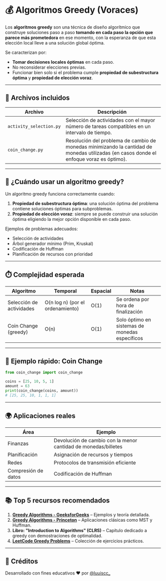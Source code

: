 # 💰 Algoritmos Greedy (Voraces)

Los **algoritmos greedy** son una técnica de diseño algorítmico que construye soluciones paso a paso **tomando en cada paso la opción que parece más prometedora** en ese momento, con la esperanza de que esta elección local lleve a una solución global óptima.

Se caracterizan por:
- **Tomar decisiones locales óptimas** en cada paso.
- No reconsiderar elecciones previas.
- Funcionar bien solo si el problema cumple **propiedad de subestructura óptima** y **propiedad de elección voraz**.

---

## 📂 Archivos incluidos

| Archivo                | Descripción |
|------------------------|-------------|
| `activity_selection.py` | Selección de actividades con el mayor número de tareas compatibles en un intervalo de tiempo. |
| `coin_change.py`        | Resolución del problema de cambio de monedas minimizando la cantidad de monedas utilizadas (en casos donde el enfoque voraz es óptimo). |

---

## 🧠 ¿Cuándo usar un algoritmo greedy?

Un algoritmo greedy funciona correctamente cuando:
1. **Propiedad de subestructura óptima**: una solución óptima del problema contiene soluciones óptimas para subproblemas.
2. **Propiedad de elección voraz**: siempre se puede construir una solución óptima eligiendo la mejor opción disponible en cada paso.

Ejemplos de problemas adecuados:
- Selección de actividades
- Árbol generador mínimo (Prim, Kruskal)
- Codificación de Huffman
- Planificación de recursos con prioridad

---

## ⏱️ Complejidad esperada

| Algoritmo             | Temporal          | Espacial | Notas |
|-----------------------|-------------------|----------|-------|
| Selección de actividades | O(n log n) (por el ordenamiento) | O(1) | Se ordena por hora de finalización |
| Coin Change (greedy)  | O(n)              | O(1)     | Solo óptimo en sistemas de monedas específicos |

---

## 🧪 Ejemplo rápido: Coin Change

```python
from coin_change import coin_change

coins = [25, 10, 5, 1]
amount = 63
print(coin_change(coins, amount))
# [25, 25, 10, 1, 1, 1]
```

---

## 🌍 Aplicaciones reales

| Área                | Ejemplo                                                        |
| ------------------- | -------------------------------------------------------------- |
| Finanzas            | Devolución de cambio con la menor cantidad de monedas/billetes |
| Planificación       | Asignación de recursos y tiempos                               |
| Redes               | Protocolos de transmisión eficiente                            |
| Compresión de datos | Codificación de Huffman                                        |

---

## 📚 Top 5 recursos recomendados

1. **[Greedy Algorithms - GeeksforGeeks](https://www.geeksforgeeks.org/greedy-algorithms/)** – Ejemplos y teoría detallada.
2. **[Greedy Algorithms - Princeton](https://algs4.cs.princeton.edu/43mst/)** – Aplicaciones clásicas como MST y Huffman.
3. **Libro: "Introduction to Algorithms" (CLRS)** – Capítulo dedicado a greedy con demostraciones de optimalidad.
5. **[LeetCode Greedy Problems](https://leetcode.com/tag/greedy/)** – Colección de ejercicios prácticos.

---

## 🙌 Créditos

Desarrollado con fines educativos ❤️ por [@luuiscc\_](https://github.com/luuuisc)

